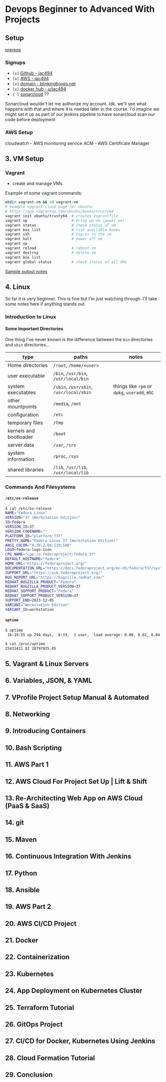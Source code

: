 # Devops Beginner to Advanced With Projects

## Setup

[prereqs](https://github.com/devopshydclub/vprofile-project/blob/prereqs/Prereqs_doc.md)

### Signups

* `[x]` [Github - jac494](https://github.com/jac494)
* `[x]` [AWS - jac494](https://aws.amazon.com)
* `[x]` [domain - blinkingboxes.net](https://blinkingboxes.net)
* `[x]` [docker hub - u/jac494](https://hub.docker.com/u/jac494)
* `[ ]` [sonarcloud](https://www.sonarsource.com/products/sonarcloud/) ??

Sonarcloud wouldn't let me authorize my account. Idk. we'll see what happens with that and where it is needed later in the course. I'd imagine we might set it up as part of our jenkins pipeline to have sonarcloud scan our code before deployment

### AWS Setup

cloudwatch - AWS monitoring service
ACM - AWS Certificate Manager

## 3. VM Setup

### Vagrant

* create and manage VMs

Example of some vagrant commands:

```sh
mkdir vagrant-vm && cd vagrant-vm
# example vagrant cloud page for ubuntu:
# https://app.vagrantup.com/ubuntu/boxes/trusty64
vagrant init ubuntu/trusty64  # creates Vagrantfile
vagrant up                    # bring up vm (power on)
vagrant status                # check status of vm
vagrant box list              # list available boxes
vagrant ssh                   # log in to the vm
vagrant halt                  # power off vm
vagrant up
vagrant reload                # reboot vm
vagrant destroy               # delete vm
vagrant box list
vagrant global-status         # check status of all VMs
```

[Sample output notes](vagrant_output_notes_20240804.md)

## 4. Linux

So far it is very beginner. This is fine but I'm just watching through. I'll take some notes here if anything stands out.

### Introduction to Linux

#### Some Important Directories

One thing I've never known is the difference between the `bin` directories and `sbin` directories...

| type | paths | notes |
| ---- | ----- | ----- |
| Home directories | `/root`, `/home/<user>` | |
| user executable | `/bin`, `/usr/bin`, `/usr/local/bin` | |
| system executables | `/sbin`, `/usr/sbin`, `/usr/local/sbin` | things like `rpm` or `dpkg`, `useradd`, etc |
| other mountpoints | `/media`, `/mnt` | |
| configuration | `/etc` | |
| temporary files | `/tmp` | |
| kernels and bootloader | `/boot` | |
| server data | `/var`, `/srv` | |
| system information | `/proc`, `/sys` | |
| shared libraries | `/lib`, `/usr/lib`, `/usr/local/lib` | |

### Commands And Filesystems

#### `/etc/os-release`

```sh
$ cat /etc/os-release
NAME="Fedora Linux"
VERSION="37 (Workstation Edition)"
ID=fedora
VERSION_ID=37
VERSION_CODENAME=""
PLATFORM_ID="platform:f37"
PRETTY_NAME="Fedora Linux 37 (Workstation Edition)"
ANSI_COLOR="0;38;2;60;110;180"
LOGO=fedora-logo-icon
CPE_NAME="cpe:/o:fedoraproject:fedora:37"
DEFAULT_HOSTNAME="fedora"
HOME_URL="https://fedoraproject.org/"
DOCUMENTATION_URL="https://docs.fedoraproject.org/en-US/fedora/f37/system-administrators-guide/"
SUPPORT_URL="https://ask.fedoraproject.org/"
BUG_REPORT_URL="https://bugzilla.redhat.com/"
REDHAT_BUGZILLA_PRODUCT="Fedora"
REDHAT_BUGZILLA_PRODUCT_VERSION=37
REDHAT_SUPPORT_PRODUCT="Fedora"
REDHAT_SUPPORT_PRODUCT_VERSION=37
SUPPORT_END=2023-12-05
VARIANT="Workstation Edition"
VARIANT_ID=workstation
```

#### `uptime`

```sh
$ uptime
 16:19:55 up 294 days,  8:33,  1 user,  load average: 0.00, 0.02, 0.04

$ cat /proc/uptime
25432421.82 28797035.45
```

## 5. Vagrant & Linux Servers

## 6. Variables, JSON, & YAML

## 7. VProfile Project Setup Manual & Automated

## 8. Networking

## 9. Introducing Containers

## 10. Bash Scripting

## 11. AWS Part 1

## 12. AWS Cloud For Project Set Up | Lift & Shift

## 13. Re-Architecting Web App on AWS Cloud (PaaS & SaaS)

## 14. git

## 15. Maven

## 16. Continuous Integration With Jenkins

## 17. Python

## 18. Ansible

## 19. AWS Part 2

## 20. AWS CI/CD Project

## 21. Docker

## 22. Containerization

## 23. Kubernetes

## 24. App Deployment on Kubernetes Cluster

## 25. Terraform Tutorial

## 26. GitOps Project

## 27. CI/CD for Docker, Kubernetes Using Jenkins

## 28. Cloud Formation Tutorial

## 29. Conclusion
